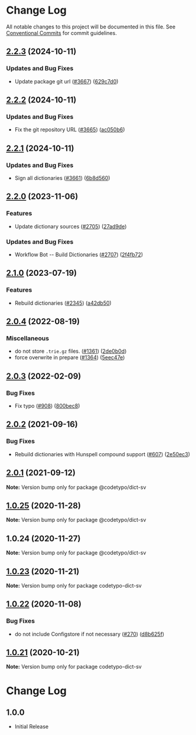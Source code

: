 # Change Log

All notable changes to this project will be documented in this file.
See [Conventional Commits](https://conventionalcommits.org) for commit guidelines.

## [2.2.3](https://github.com/khulnasoft/codetypo/compare/@codetypo/dict-sv@2.2.2...@codetypo/dict-sv@2.2.3) (2024-10-11)


### Updates and Bug Fixes

* Update package git url ([#3667](https://github.com/khulnasoft/codetypo/issues/3667)) ([629c7d0](https://github.com/khulnasoft/codetypo/commit/629c7d0a5e1bacad1d3874b1f8372edc3494ef97))

## [2.2.2](https://github.com/khulnasoft/codetypo/compare/@codetypo/dict-sv@2.2.1...@codetypo/dict-sv@2.2.2) (2024-10-11)


### Updates and Bug Fixes

* Fix the git repository URL ([#3665](https://github.com/khulnasoft/codetypo/issues/3665)) ([ac050b6](https://github.com/khulnasoft/codetypo/commit/ac050b697d57820109995e92fac5ccc32ced1723))

## [2.2.1](https://github.com/khulnasoft/codetypo/compare/@codetypo/dict-sv@2.2.0...@codetypo/dict-sv@2.2.1) (2024-10-11)


### Updates and Bug Fixes

* Sign all dictionaries ([#3661](https://github.com/khulnasoft/codetypo/issues/3661)) ([6b8d560](https://github.com/khulnasoft/codetypo/commit/6b8d560cf51a593458ce42bca415859f872cfc97))

## [2.2.0](https://github.com/khulnasoft/codetypo/compare/@codetypo/dict-sv@2.1.0...@codetypo/dict-sv@2.2.0) (2023-11-06)


### Features

* Update dictionary sources ([#2705](https://github.com/khulnasoft/codetypo/issues/2705)) ([27ad9de](https://github.com/khulnasoft/codetypo/commit/27ad9de120fc71bc1b9a2aacc4407c423aeee2fd))


### Updates and Bug Fixes

* Workflow Bot -- Build Dictionaries ([#2707](https://github.com/khulnasoft/codetypo/issues/2707)) ([2f4fb72](https://github.com/khulnasoft/codetypo/commit/2f4fb72ad0b370c78bdbc19f38ee6a452e767010))

## [2.1.0](https://github.com/khulnasoft/codetypo/compare/@codetypo/dict-sv@2.0.4...@codetypo/dict-sv@2.1.0) (2023-07-19)


### Features

* Rebuild dictionaries ([#2345](https://github.com/khulnasoft/codetypo/issues/2345)) ([a42db50](https://github.com/khulnasoft/codetypo/commit/a42db50300924afe6a44049f4d26a86c5a09457a))

## [2.0.4](https://github.com/khulnasoft/codetypo/compare/@codetypo/dict-sv@2.0.3...@codetypo/dict-sv@2.0.4) (2022-08-19)


### Miscellaneous

* do not store `.trie.gz` files. ([#1361](https://github.com/khulnasoft/codetypo/issues/1361)) ([2de0b0d](https://github.com/khulnasoft/codetypo/commit/2de0b0df4b8addfd69e2e6899c05f8b502799b7c))
* force overwrite in prepare ([#1364](https://github.com/khulnasoft/codetypo/issues/1364)) ([5eec47e](https://github.com/khulnasoft/codetypo/commit/5eec47e223f1dd6370fcbc3c1b6b0361c92bbddf))

## [2.0.3](https://github.com/khulnasoft/codetypo/compare/@codetypo/dict-sv@2.0.2...@codetypo/dict-sv@2.0.3) (2022-02-09)


### Bug Fixes

* Fix typo ([#908](https://github.com/khulnasoft/codetypo/issues/908)) ([800bec8](https://github.com/khulnasoft/codetypo/commit/800bec814558a84b3294d2fc2b37ec170686ac6a))





## [2.0.2](https://github.com/khulnasoft/codetypo/compare/@codetypo/dict-sv@2.0.1...@codetypo/dict-sv@2.0.2) (2021-09-16)


### Bug Fixes

* Rebuild dictionaries with Hunspell compound support ([#607](https://github.com/khulnasoft/codetypo/issues/607)) ([2e50ec3](https://github.com/khulnasoft/codetypo/commit/2e50ec30dae89bef42c673265e9854b61598f786))





## [2.0.1](https://github.com/khulnasoft/codetypo/compare/@codetypo/dict-sv@1.0.25...@codetypo/dict-sv@2.0.1) (2021-09-12)

**Note:** Version bump only for package @codetypo/dict-sv





## [1.0.25](https://github.com/khulnasoft/codetypo/compare/@codetypo/dict-sv@1.0.24...@codetypo/dict-sv@1.0.25) (2020-11-28)

**Note:** Version bump only for package @codetypo/dict-sv





## 1.0.24 (2020-11-27)

**Note:** Version bump only for package @codetypo/dict-sv





## [1.0.23](https://github.com/khulnasoft/codetypo/compare/codetypo-dict-sv@1.0.22...codetypo-dict-sv@1.0.23) (2020-11-21)

**Note:** Version bump only for package codetypo-dict-sv

## [1.0.22](https://github.com/khulnasoft/codetypo/compare/codetypo-dict-sv@1.0.21...codetypo-dict-sv@1.0.22) (2020-11-08)

### Bug Fixes

- do not include Configstore if not necessary ([#270](https://github.com/khulnasoft/codetypo/issues/270)) ([d8b625f](https://github.com/khulnasoft/codetypo/commit/d8b625f2f42d5cc6c4a9390216ac1e5037886e44))

## [1.0.21](https://github.com/khulnasoft/codetypo/compare/codetypo-dict-sv@1.0.20...codetypo-dict-sv@1.0.21) (2020-10-21)

**Note:** Version bump only for package codetypo-dict-sv

# Change Log

## 1.0.0

- Initial Release

